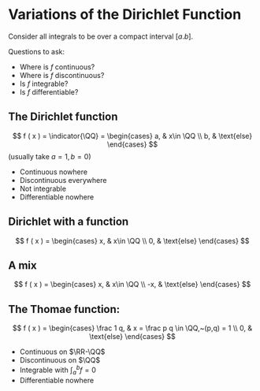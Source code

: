 # Variations of the Dirichlet Function
Consider all integrals to be over a compact interval $[a.b]$.

Questions to ask:
- Where is $f$ continuous?
- Where is $f$ discontinuous?
- Is $f$ integrable?
- Is $f$ differentiable?

## The Dirichlet function
$$
f ( x ) = \indicator{\QQ} = \begin{cases}
a, & x\in \QQ \\
b, & \text{else}
\end{cases}
$$
(usually take $a=1, b=0$)

- Continuous nowhere
- Discontinuous everywhere
- Not integrable
- Differentiable nowhere

## Dirichlet with a function
$$
f ( x ) = \begin{cases}
x, & x\in \QQ \\
0, & \text{else}
\end{cases}
$$

## A mix
$$
f ( x ) = \begin{cases}
x, & x\in \QQ \\
-x, & \text{else}
\end{cases}
$$

## The Thomae function:
$$
f ( x ) = \begin{cases}
\frac 1 q, & x = \frac p q \in \QQ,~(p,q) = 1 \\
0, & \text{else}
\end{cases}
$$

- Continuous on $\RR-\QQ$
- Discontinuous on $\QQ$
- Integrable with $\int_a^b f = 0$
- Differentiable nowhere